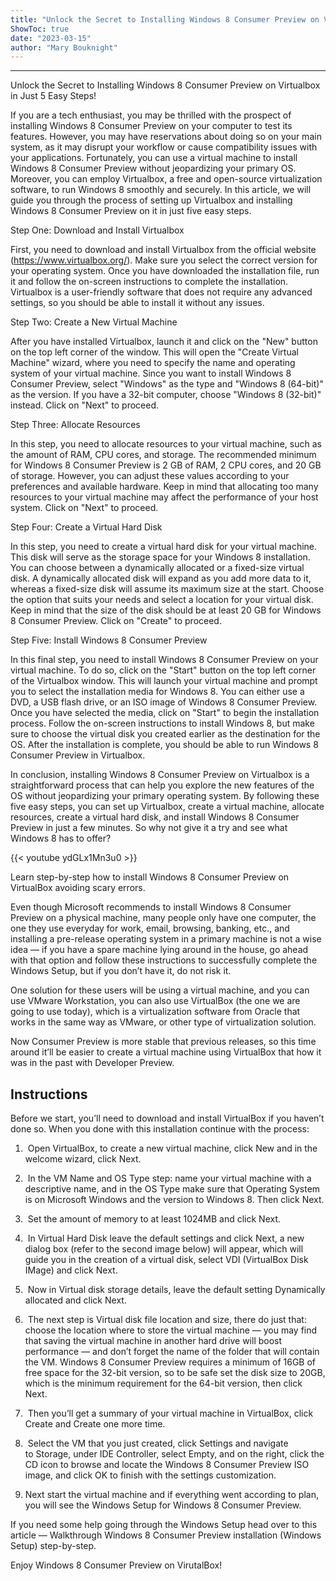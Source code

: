 ```yaml
---
title: "Unlock the Secret to Installing Windows 8 Consumer Preview on Virtualbox in Just 5 Easy Steps!"
ShowToc: true 
date: "2023-03-15"
author: "Mary Bouknight"
---
```

*****
Unlock the Secret to Installing Windows 8 Consumer Preview on Virtualbox in Just 5 Easy Steps!

If you are a tech enthusiast, you may be thrilled with the prospect of installing Windows 8 Consumer Preview on your computer to test its features. However, you may have reservations about doing so on your main system, as it may disrupt your workflow or cause compatibility issues with your applications. Fortunately, you can use a virtual machine to install Windows 8 Consumer Preview without jeopardizing your primary OS. Moreover, you can employ Virtualbox, a free and open-source virtualization software, to run Windows 8 smoothly and securely. In this article, we will guide you through the process of setting up Virtualbox and installing Windows 8 Consumer Preview on it in just five easy steps.

Step One: Download and Install Virtualbox

First, you need to download and install Virtualbox from the official website (https://www.virtualbox.org/). Make sure you select the correct version for your operating system. Once you have downloaded the installation file, run it and follow the on-screen instructions to complete the installation. Virtualbox is a user-friendly software that does not require any advanced settings, so you should be able to install it without any issues.

Step Two: Create a New Virtual Machine

After you have installed Virtualbox, launch it and click on the "New" button on the top left corner of the window. This will open the "Create Virtual Machine" wizard, where you need to specify the name and operating system of your virtual machine. Since you want to install Windows 8 Consumer Preview, select "Windows" as the type and "Windows 8 (64-bit)" as the version. If you have a 32-bit computer, choose "Windows 8 (32-bit)" instead. Click on "Next" to proceed.

Step Three: Allocate Resources

In this step, you need to allocate resources to your virtual machine, such as the amount of RAM, CPU cores, and storage. The recommended minimum for Windows 8 Consumer Preview is 2 GB of RAM, 2 CPU cores, and 20 GB of storage. However, you can adjust these values according to your preferences and available hardware. Keep in mind that allocating too many resources to your virtual machine may affect the performance of your host system. Click on "Next" to proceed.

Step Four: Create a Virtual Hard Disk

In this step, you need to create a virtual hard disk for your virtual machine. This disk will serve as the storage space for your Windows 8 installation. You can choose between a dynamically allocated or a fixed-size virtual disk. A dynamically allocated disk will expand as you add more data to it, whereas a fixed-size disk will assume its maximum size at the start. Choose the option that suits your needs and select a location for your virtual disk. Keep in mind that the size of the disk should be at least 20 GB for Windows 8 Consumer Preview. Click on "Create" to proceed.

Step Five: Install Windows 8 Consumer Preview

In this final step, you need to install Windows 8 Consumer Preview on your virtual machine. To do so, click on the "Start" button on the top left corner of the Virtualbox window. This will launch your virtual machine and prompt you to select the installation media for Windows 8. You can either use a DVD, a USB flash drive, or an ISO image of Windows 8 Consumer Preview. Once you have selected the media, click on "Start" to begin the installation process. Follow the on-screen instructions to install Windows 8, but make sure to choose the virtual disk you created earlier as the destination for the OS. After the installation is complete, you should be able to run Windows 8 Consumer Preview in Virtualbox.

In conclusion, installing Windows 8 Consumer Preview on Virtualbox is a straightforward process that can help you explore the new features of the OS without jeopardizing your primary operating system. By following these five easy steps, you can set up Virtualbox, create a virtual machine, allocate resources, create a virtual hard disk, and install Windows 8 Consumer Preview in just a few minutes. So why not give it a try and see what Windows 8 has to offer?

{{< youtube ydGLx1Mn3u0 >}} 



Learn step-by-step how to install Windows 8 Consumer Preview on VirtualBox avoiding scary errors.
 
Even though Microsoft recommends to install Windows 8 Consumer Preview on a physical machine, many people only have one computer, the one they use everyday for work, email, browsing, banking, etc., and installing a pre-release operating system in a primary machine is not a wise idea — if you have a spare machine lying around in the house, go ahead with that option and follow these instructions to successfully complete the Windows Setup, but if you don’t have it, do not risk it.
 
One solution for these users will be using a virtual machine, and you can use VMware Workstation, you can also use VirtualBox (the one we are going to use today), which is a virtualization software from Oracle that works in the same way as VMware, or other type of virtualization solution.
 
Now Consumer Preview is more stable that previous releases, so this time around it’ll be easier to create a virtual machine using VirtualBox that how it was in the past with Developer Preview.
 

 
## Instructions
 
Before we start, you’ll need to download and install VirtualBox if you haven’t done so. When you done with this installation continue with the process:
 
1.  Open VirtualBox, to create a new virtual machine, click New and in the welcome wizard, click Next.
 
2.  In the VM Name and OS Type step: name your virtual machine with a descriptive name, and in the OS Type make sure that Operating System is on Microsoft Windows and the version to Windows 8. Then click Next.
 
3.  Set the amount of memory to at least 1024MB and click Next.
 
4.  In Virtual Hard Disk leave the default settings and click Next, a new dialog box (refer to the second image below) will appear, which will guide you in the creation of a virtual disk, select VDI (VirtualBox Disk IMage) and click Next.
 
5.  Now in Virtual disk storage details, leave the default setting Dynamically allocated and click Next.
 
6.  The next step is Virtual disk file location and size, there do just that: choose the location where to store the virtual machine — you may find that saving the virtual machine in another hard drive will boost performance — and don’t forget the name of the folder that will contain the VM. Windows 8 Consumer Preview requires a minimum of 16GB of free space for the 32-bit version, so to be safe set the disk size to 20GB, which is the minimum requirement for the 64-bit version, then click Next.
 
7.  Then you’ll get a summary of your virtual machine in VirtualBox, click Create and Create one more time.
 
8.  Select the VM that you just created, click Settings and navigate to Storage, under IDE Controller, select Empty, and on the right, click the CD icon to browse and locate the Windows 8 Consumer Preview ISO image, and click OK to finish with the settings customization.
 
4. Next start the virtual machine and if everything went according to plan, you will see the Windows Setup for Windows 8 Consumer Preview.
 
If you need some help going through the Windows Setup head over to this article — Walkthrough Windows 8 Consumer Preview installation (Windows Setup) step-by-step.
 
Enjoy Windows 8 Consumer Preview on VirutalBox!




